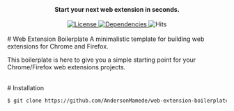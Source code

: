 <div align="center"><strong>Start your next web extension in seconds.</strong></div>

<br/>

<div align="center">
  <a href="https://github.com/AndersonMamede/web-extension-boilerplate/blob/master/LICENSE">
    <img src="https://img.shields.io/badge/license-MIT%20License-blue.svg" alt="License"/>
  </a>
  <a href="https://github.com/AndersonMamede/web-extension-boilerplate/">
    <img src="https://img.shields.io/badge/dependencies-none-orange.svg" alt="Dependencies"/>
  </a>
  <img src="http://hits.dwyl.io/AndersonMamede/web-extension-boilerplate.svg" alt="Hits"/>
</div>

<br/>
# Web Extension Boilerplate
A minimalistic template for building web extensions for Chrome and Firefox.

This boilerplate is here to give you a simple starting point for your Chrome/Firefox web extensions projects.

<br/>
# Installation

```sh
$ git clone https://github.com/AndersonMamede/web-extension-boilerplate.git
```